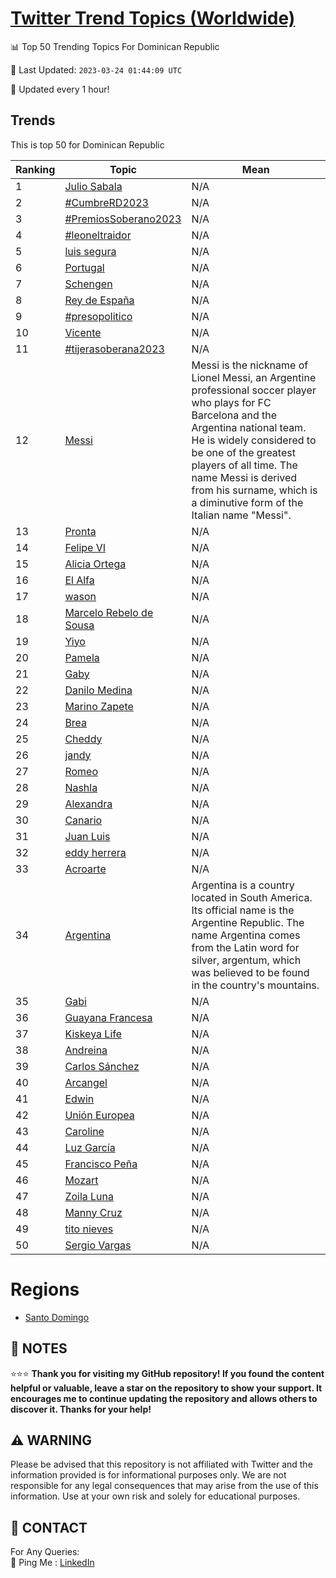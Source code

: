 [Twitter Trend Topics (Worldwide)](https://github.com/ErcinDedeoglu/Twitter-Trend-Topics)
==========


📊 Top 50 Trending Topics For Dominican Republic

📆 Last Updated: `2023-03-24 01:44:09 UTC`

🔧 Updated every 1 hour!


## Trends

This is top 50 for Dominican Republic

| Ranking | Topic | Mean |
| ------- | ------------ | ------------ |
| 1 | [Julio Sabala](http://twitter.com/search?q=Julio+Sabala) | N/A |
| 2 | [#CumbreRD2023](http://twitter.com/search?q=%23CumbreRD2023) | N/A |
| 3 | [#PremiosSoberano2023](http://twitter.com/search?q=%23PremiosSoberano2023) | N/A |
| 4 | [#leoneltraidor](http://twitter.com/search?q=%23leoneltraidor) | N/A |
| 5 | [luis segura](http://twitter.com/search?q=luis+segura) | N/A |
| 6 | [Portugal](http://twitter.com/search?q=Portugal) | N/A |
| 7 | [Schengen](http://twitter.com/search?q=Schengen) | N/A |
| 8 | [Rey de España](http://twitter.com/search?q=Rey+de+Espa%c3%b1a) | N/A |
| 9 | [#presopolitico](http://twitter.com/search?q=%23presopolitico) | N/A |
| 10 | [Vicente](http://twitter.com/search?q=Vicente) | N/A |
| 11 | [#tijerasoberana2023](http://twitter.com/search?q=%23tijerasoberana2023) | N/A |
| 12 | [Messi](http://twitter.com/search?q=Messi) | Messi is the nickname of Lionel Messi, an Argentine professional soccer player who plays for FC Barcelona and the Argentina national team. He is widely considered to be one of the greatest players of all time. The name Messi is derived from his surname, which is a diminutive form of the Italian name "Messi". |
| 13 | [Pronta](http://twitter.com/search?q=Pronta) | N/A |
| 14 | [Felipe VI](http://twitter.com/search?q=Felipe+VI) | N/A |
| 15 | [Alicia Ortega](http://twitter.com/search?q=Alicia+Ortega) | N/A |
| 16 | [El Alfa](http://twitter.com/search?q=El+Alfa) | N/A |
| 17 | [wason](http://twitter.com/search?q=wason) | N/A |
| 18 | [Marcelo Rebelo de Sousa](http://twitter.com/search?q=Marcelo+Rebelo+de+Sousa) | N/A |
| 19 | [Yiyo](http://twitter.com/search?q=Yiyo) | N/A |
| 20 | [Pamela](http://twitter.com/search?q=Pamela) | N/A |
| 21 | [Gaby](http://twitter.com/search?q=Gaby) | N/A |
| 22 | [Danilo Medina](http://twitter.com/search?q=Danilo+Medina) | N/A |
| 23 | [Marino Zapete](http://twitter.com/search?q=Marino+Zapete) | N/A |
| 24 | [Brea](http://twitter.com/search?q=Brea) | N/A |
| 25 | [Cheddy](http://twitter.com/search?q=Cheddy) | N/A |
| 26 | [jandy](http://twitter.com/search?q=jandy) | N/A |
| 27 | [Romeo](http://twitter.com/search?q=Romeo) | N/A |
| 28 | [Nashla](http://twitter.com/search?q=Nashla) | N/A |
| 29 | [Alexandra](http://twitter.com/search?q=Alexandra) | N/A |
| 30 | [Canario](http://twitter.com/search?q=Canario) | N/A |
| 31 | [Juan Luis](http://twitter.com/search?q=Juan+Luis) | N/A |
| 32 | [eddy herrera](http://twitter.com/search?q=eddy+herrera) | N/A |
| 33 | [Acroarte](http://twitter.com/search?q=Acroarte) | N/A |
| 34 | [Argentina](http://twitter.com/search?q=Argentina) | Argentina is a country located in South America. Its official name is the Argentine Republic. The name Argentina comes from the Latin word for silver, argentum, which was believed to be found in the country's mountains. |
| 35 | [Gabi](http://twitter.com/search?q=Gabi) | N/A |
| 36 | [Guayana Francesa](http://twitter.com/search?q=Guayana+Francesa) | N/A |
| 37 | [Kiskeya Life](http://twitter.com/search?q=Kiskeya+Life) | N/A |
| 38 | [Andreina](http://twitter.com/search?q=Andreina) | N/A |
| 39 | [Carlos Sánchez](http://twitter.com/search?q=Carlos+S%c3%a1nchez) | N/A |
| 40 | [Arcangel](http://twitter.com/search?q=Arcangel) | N/A |
| 41 | [Edwin](http://twitter.com/search?q=Edwin) | N/A |
| 42 | [Unión Europea](http://twitter.com/search?q=Uni%c3%b3n+Europea) | N/A |
| 43 | [Caroline](http://twitter.com/search?q=Caroline) | N/A |
| 44 | [Luz García](http://twitter.com/search?q=Luz+Garc%c3%ada) | N/A |
| 45 | [Francisco Peña](http://twitter.com/search?q=Francisco+Pe%c3%b1a) | N/A |
| 46 | [Mozart](http://twitter.com/search?q=Mozart) | N/A |
| 47 | [Zoila Luna](http://twitter.com/search?q=Zoila+Luna) | N/A |
| 48 | [Manny Cruz](http://twitter.com/search?q=Manny+Cruz) | N/A |
| 49 | [tito nieves](http://twitter.com/search?q=tito+nieves) | N/A |
| 50 | [Sergio Vargas](http://twitter.com/search?q=Sergio+Vargas) | N/A |



# Regions

* [Santo Domingo](</Dominican Republic/Santo Domingo.md>)



## 📝 NOTES

⭐⭐⭐ **Thank you for visiting my GitHub repository! If you found the content helpful or valuable, leave a star on the repository to show your support. It encourages me to continue updating the repository and allows others to discover it. Thanks for your help!**


## ⚠️ WARNING

Please be advised that this repository is not affiliated with Twitter and the information provided is for informational purposes only. We are not responsible for any legal consequences that may arise from the use of this information. Use at your own risk and solely for educational purposes.


## 📨 CONTACT

 For Any Queries:  
            🏓 Ping Me : [LinkedIn](https://www.linkedin.com/in/ercindedeoglu/)

